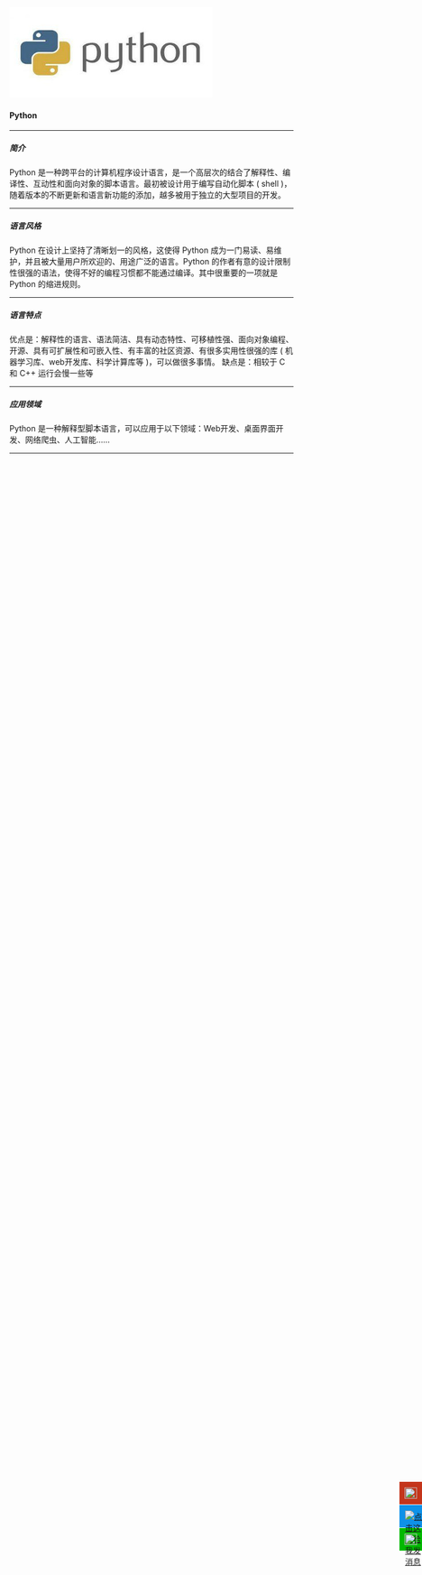 ![](img/python.jpg)
#### Python
<hr>

##### 简介
Python 是一种跨平台的计算机程序设计语言，是一个高层次的结合了解释性、编译性、互动性和面向对象的脚本语言。最初被设计用于编写自动化脚本 ( shell )，随着版本的不断更新和语言新功能的添加，越多被用于独立的大型项目的开发。

<hr>

##### 语言风格
Python 在设计上坚持了清晰划一的风格，这使得 Python 成为一门易读、易维护，并且被大量用户所欢迎的、用途广泛的语言。Python 的作者有意的设计限制性很强的语法，使得不好的编程习惯都不能通过编译。其中很重要的一项就是 Python 的缩进规则。

<hr>

##### 语言特点
优点是：解释性的语言、语法简洁、具有动态特性、可移植性强、面向对象编程、开源、具有可扩展性和可嵌入性、有丰富的社区资源、有很多实用性很强的库 ( 机器学习库、web开发库、科学计算库等 )，可以做很多事情。
缺点是：相较于 C 和 C++ 运行会慢一些等

<hr>

##### 应用领域
Python 是一种解释型脚本语言，可以应用于以下领域：<font>Web开发</font>、<font>桌面界面开发</font>、<font>网络爬虫</font>、<font>人工智能……</font>

<hr>
<div style="width: 60px;height: auto;z-index: 99;bottom: 30%;position: fixed;right: 0px" id="plug-ins">
    <div style="position: relative;float: right">
        <a target="" href="javascript:;" id="weibo"
           style="display: block;width: 40px;height: 40px;background-color: #c4351b;margin-top: 1px;">
            <img width="22" height="20" src="../img/weibo.png" alt=""
                 style="margin-top: 10px;margin-left: 9px">
        </a>
       <a target="_blank" href="http://sighttp.qq.com/authd?IDKEY=5838160dbeb2a49f264d5e2d13d6336248d74a60cf56ecad" id="qq" style="display: block;width: 40px;height: 40px;background-color:#0e91e8;margin-top: 1px">
            <img width="20" height="20" src="../img/qq.png" 
                 style="margin-top: 10px;margin-left: 10px" alt="点击这里给我发消息" title="点击这里给我发消息">
        </a>
        <a href="javascript:" id="wechat"
           style="display: block;width: 40px;height: 40px;background-color:#01b901;margin-top:1px">
            <img width="22" height="20" src="../img/wechat.png"
                 style="margin-top: 10px;margin-left: 9px">
        </a>
        <a href="javascript:" id="go_top"
           style="display: none;width: 40px;height: 40px;background-color: #b5b5b5;margin-top: 1px">
            <img width="22" height="20" src="../img/top.png" alt=""
                 style="margin-top: 10px;margin-left: 9px">
        </a>
    </div>
</div>
<!--双11 start-->
<div style="z-index: 100;position: fixed;left: 0;bottom: 0;" id="ads" hidden="hidden">
        <div>
            <button type="button" class="close" style="position: absolute;right: 5px;top: 0;font-size: 28px;opacity: 1;color: white"><span aria-hidden="true">&times;</span></button>
             <a target="_blank" href="https://s.click.taobao.com/1pElJvu">
                <img style="margin: 0;border-radius: unset" class="img-responsive" width="400" height="" src="img/ads/tianmap-800x450-1.jpg"
                    alt="2020天猫双11—联盟主会场（带超级红包）" title="2020天猫双11—联盟主会场（带超级红包）">
            </a><br>
            <a target="_blank" href="https://s.click.taobao.com/5EtkJvu">
                <img style="margin: 0;border-radius: unset" class="img-responsive" width="400" height="" src="img/ads/tianmap-800x450-2.jpg"
                    alt="2020天猫双11—联盟主会场（带超级红包）" title="2020天猫双11—联盟主会场（带超级红包）">
            </a>
        </div>
</div>
<!--双11 stop-->
<!--左侧广告栏start-->
<div style="width: auto;height: auto;z-index: 99;position: fixed;left: 0;top: 70px;">
  <div>
    <div style="width: 180px;height: auto"></div>
    <script async src="https://pagead2.googlesyndication.com/pagead/js/adsbygoogle.js"></script>
    <!--Vertical-->
    <ins class="adsbygoogle"
         style="display:block"
         data-ad-client="ca-pub-6937898095875663"
         data-ad-slot="2927491642"
         data-ad-format="auto"
         data-full-width-responsive="true"></ins>
    <script>
        (adsbygoogle = window.adsbygoogle || []).push({});
    </script>
  </div>
</div>
<!--左侧广告栏stop-->
<!--右侧广告栏start-->
<div style="width: auto;height: auto;z-index: 99;position: fixed;right: 0;top: 70px;">
  <div>
    <div style="width: 180px;height: auto"></div>
    <script async src="https://pagead2.googlesyndication.com/pagead/js/adsbygoogle.js"></script>
    <!--Vertical-->
    <ins class="adsbygoogle"
         style="display:block"
         data-ad-client="ca-pub-6937898095875663"
         data-ad-slot="2927491642"
         data-ad-format="auto"
         data-full-width-responsive="true"></ins>
    <script>
        (adsbygoogle = window.adsbygoogle || []).push({});
    </script>
  </div>
</div>
<!--右侧广告栏stop-->
